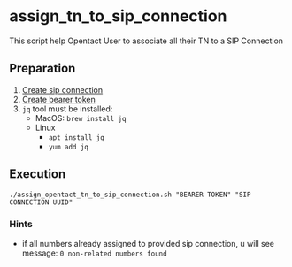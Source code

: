 # assign_tn_to_sip_connection
This script help Opentact User to associate all their TN to a SIP Connection

## Preparation
1) [Create sip connection](https://api.opentact.org/swagger/?urls.primaryName=TAG%3A%20SIP_Connection#/SIP%20Connection/CreateSIPConnection)
2) [Create bearer token](https://api.opentact.org/swagger/?urls.primaryName=TAG%3A%20Auth#/Auth/CreateToken)
3) `jq` tool must be installed:
   * MacOS: `brew install jq`
   * Linux
      * `apt install jq`
      * `yum add jq`

## Execution
 ```shell
./assign_opentact_tn_to_sip_connection.sh "BEARER TOKEN" "SIP CONNECTION UUID"
```

### Hints
* if all numbers already assigned to provided sip connection, u will see message: `0 non-related numbers found`
